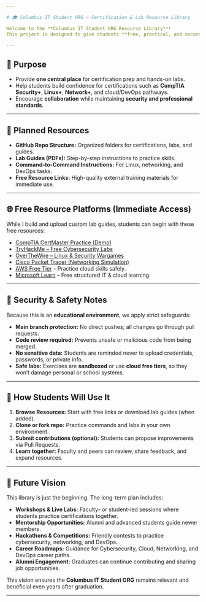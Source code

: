 ```yaml
---

# 🎓 Columbus IT Student ORG – Certification & Lab Resource Library

Welcome to the **Columbus IT Student ORG Resource Library**!
This project is designed to give students **free, practical, and secure access** to resources that support IT certifications, labs, and real-world skills in areas like **Cybersecurity, Linux, Networking, and DevOps**.

---
```


## 📌 Purpose

* Provide **one central place** for certification prep and hands-on labs.
* Help students build confidence for certifications such as **CompTIA Security+**, **Linux+**, **Network+**, and cloud/DevOps pathways.
* Encourage **collaboration** while maintaining **security and professional standards**.

---

## 📂 Planned Resources

* **GitHub Repo Structure:** Organized folders for certifications, labs, and guides.
* **Lab Guides (PDFs):** Step-by-step instructions to practice skills.
* **Command-to-Command Instructions:** For Linux, networking, and DevOps tasks.
* **Free Resource Links:** High-quality external training materials for immediate use.

---

## 🌐 Free Resource Platforms (Immediate Access)

While I build and upload custom lab guides, students can begin with these free resources:

* [CompTIA CertMaster Practice (Demo)](https://www.comptia.org/training/by-certification)
* [TryHackMe – Free Cybersecurity Labs](https://tryhackme.com)
* [OverTheWire – Linux & Security Wargames](https://overthewire.org/wargames/)
* [Cisco Packet Tracer (Networking Simulation)](https://www.netacad.com/courses/packet-tracer)
* [AWS Free Tier](https://aws.amazon.com/free) – Practice cloud skills safely.
* [Microsoft Learn](https://learn.microsoft.com/en-us/training/) – Free structured IT & cloud learning.

---

## 🔐 Security & Safety Notes

Because this is an **educational environment**, we apply strict safeguards:

* **Main branch protection:** No direct pushes; all changes go through pull requests.
* **Code review required:** Prevents unsafe or malicious code from being merged.
* **No sensitive data:** Students are reminded never to upload credentials, passwords, or private info.
* **Safe labs:** Exercises are **sandboxed** or use **cloud free tiers**, so they won’t damage personal or school systems.

---

## 🚀 How Students Will Use It

1. **Browse Resources:** Start with free links or download lab guides (when added).
2. **Clone or fork repo:** Practice commands and labs in your own environment.
3. **Submit contributions (optional):** Students can propose improvements via Pull Requests.
4. **Learn together:** Faculty and peers can review, share feedback, and expand resources.

---

## 🌟 Future Vision

This library is just the beginning. The long-term plan includes:

* **Workshops & Live Labs:** Faculty- or student-led sessions where students practice certifications together.
* **Mentorship Opportunities:** Alumni and advanced students guide newer members.
* **Hackathons & Competitions:** Friendly contests to practice cybersecurity, networking, and DevOps.
* **Career Roadmaps:** Guidance for Cybersecurity, Cloud, Networking, and DevOps career paths.
* **Alumni Engagement:** Graduates can continue contributing and sharing job opportunities.

This vision ensures the **Columbus IT Student ORG** remains relevant and beneficial even years after graduation.

---
